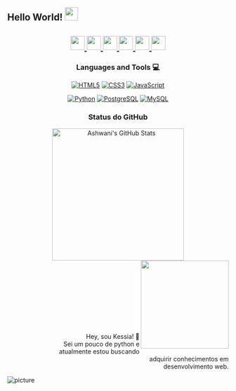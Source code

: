 ## Hello World! <img src="https://raw.githubusercontent.com/iampavangandhi/iampavangandhi/master/gifs/Hi.gif" width="30px"></h2>

<center>
  <h2>
    <a href="https://twitter.com/spellboundb">
      <img src="https://github.com/gauravghongde/social-icons/blob/master/PNG/Black/Twitter_black.png" width="32" height="32"/>
    </a>
    <a href="https://www.linkedin.com/in/kessia-carvalho">
      <img src="https://github.com/gauravghongde/social-icons/blob/master/PNG/Black/LinkedIN_black.png" width="32" height="32"/>
    </a>
    <a href="https://www.facebook.com/KessiaCarvalho">
      <img src="https://github.com/gauravghongde/social-icons/blob/master/PNG/Black/Facebook_black.png" width="32" height="32"/>
    </a>
    <a href="https://www.instagram.com/kessiac_">
      <img src="https://github.com/gauravghongde/social-icons/blob/master/PNG/Black/Instagram_black.png" width="32" height="32"/>
    <a href="mailto:kessiac147@gmail.com">
      <img src="https://github.com/gauravghongde/social-icons/blob/master/PNG/Black/Gmail_black.png" width="32" height="32"/>
    </a>
    <a href="https://open.spotify.com/user/kessiac_">
      <img src="https://github.com/gauravghongde/social-icons/blob/master/PNG/Black/Spotify_black.png" width="32" height="32"/>
    </a>
  </h2>

### Languages and Tools :computer:
  
  [![HTML5](https://img.shields.io/badge/-HTML5-E34F26?style=flat&logo=html5&logoColor=white&link=https://github.com/kessiac)](https://github.com/kessiac) [![CSS3](https://img.shields.io/badge/-CSS3-1572B6?style=flat&logo=css3&link=https://github.com/kessiac)](https://github.com/kessiac) [![JavaScript](https://img.shields.io/badge/-JavaScript-black?style=flat&logo=javascript&link=https://github.com/kessiac)](https://github.com/kessiac) 

  [![Python](https://img.shields.io/badge/-Python-black?style=flat&logo=python&link=https://github.com/kessiac)](https://github.com/kessiac) [![PostgreSQL](https://img.shields.io/badge/-PostgreSQL-336791?style=flat&logo=postgresql&link=https://github.com/kessiac)](https://github.com/kessiac) [![MySQL](https://img.shields.io/badge/-MySQL-black?style=flat&logo=mysql&link=https://github.com/kessiac)](https://github.com/kessiac)

### Status do GitHub
  
  <img src="https://github-readme-stats.vercel.app/api?username=kessiac&&show_icons=true&theme=tokyonight&line_height=27&v=5" alt="Ashwani's GitHub Stats" width="300" />
  
</center>

<img align='right' src='https://user-images.githubusercontent.com/5713670/87202985-820dcb80-c2b6-11ea-9f56-7ec461c497c3.gif' width='200"'>

<br><br><br><br><br><br><br><br>

<p align='right'>
  Hey, sou Kessia! 👋
  <br>
  Sei um pouco de python e <br> atualmente estou buscando <br> adquirir conhecimentos em <br> desenvolvimento web.
</p>

![picture](https://raw.githubusercontent.com/saadeghi/saadeghi/master/dino.gif)
